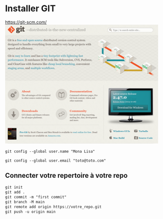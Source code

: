 # Installer GIT
https://git-scm.com/  
<img src="../z-img/git.png" width="500">  

```
git config --global user.name "Mona Lisa"
```

```
git config --global user.email "toto@toto.com"
```

## Connecter votre repertoire à votre repo
```
git init
git add .
git commit -m "first commit"
git branch -M main
git remote add origin https://votre_repo.git
git push -u origin main
```